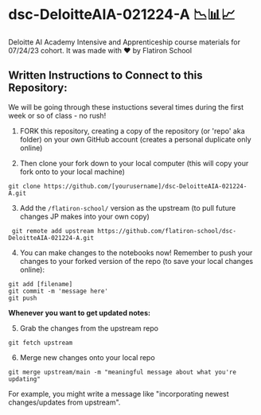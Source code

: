# dsc-DeloitteAIA-021224-A 📉📊📈
Deloitte AI Academy Intensive and Apprenticeship course materials for 07/24/23 cohort. It was made with ❤️ by Flatiron School


## Written Instructions to Connect to this Repository:
We will be going through these instuctions several times during the first week or so of class - no rush!

1. FORK this repository, creating a copy of the repository (or 'repo' aka folder) on your own GitHub account (creates a personal duplicate only online)

2. Then clone your fork down to your local computer (this will copy your fork onto to your local machine)

```
git clone https://github.com/[yourusername]/dsc-DeloitteAIA-021224-A.git
```

3. Add the ```/flatiron-school/``` version as the upstream (to pull future changes JP makes into your own copy)  
```
 git remote add upstream https://github.com/flatiron-school/dsc-DeloitteAIA-021224-A.git
```

4. You can make changes to the notebooks now! Remember to push your changes to your forked version of the repo (to save your local changes online):
```
git add [filename]
git commit -m 'message here'
git push
```
**Whenever you want to get updated notes:**
  
5. Grab the changes from the upstream repo
 ```
git fetch upstream
```  
6. Merge new changes onto your local repo
```
git merge upstream/main -m "meaningful message about what you're updating"
```

For example, you might write a message like "incorporating newest changes/updates from upstream".

